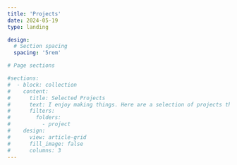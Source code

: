 ```yaml
---
title: 'Projects'
date: 2024-05-19
type: landing

design:
  # Section spacing
  spacing: '5rem'

# Page sections

#sections:
#  - block: collection
#    content:
#      title: Selected Projects
#      text: I enjoy making things. Here are a selection of projects that I have worked on over the years.
#      filters:
#        folders:
#          - project
#    design:
#      view: article-grid
#      fill_image: false
#      columns: 3
---
```

